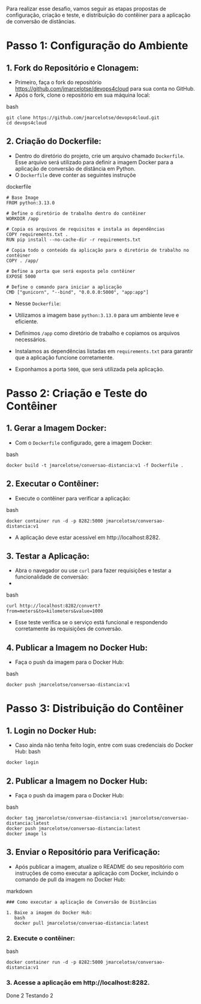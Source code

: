 Para realizar esse desafio, vamos seguir as etapas propostas de configuração, criação e teste, e distribuição do contêiner para a aplicação de conversão de distâncias.

# Passo 1: Configuração do Ambiente

## 1. Fork do Repositório e Clonagem:

- Primeiro, faça o fork do repositório https://github.com/jmarcelotse/devops4cloud para sua conta no GitHub.
- Após o fork, clone o repositório em sua máquina local:

bash
```
git clone https://github.com/jmarcelotse/devops4cloud.git
cd devops4cloud
```
## 2. Criação do Dockerfile:

- Dentro do diretório do projeto, crie um arquivo chamado `Dockerfile`. Esse arquivo será utilizado para definir a imagem Docker para a aplicação de conversão de distância em Python.
- O `Dockerfile` deve conter as seguintes instruçõe

dockerfile
```
# Base Image
FROM python:3.13.0

# Define o diretório de trabalho dentro do contêiner
WORKDIR /app

# Copia os arquivos de requisitos e instala as dependências
COPY requirements.txt .
RUN pip install --no-cache-dir -r requirements.txt

# Copia todo o conteúdo da aplicação para o diretório de trabalho no contêiner
COPY . /app/

# Define a porta que será exposta pelo contêiner
EXPOSE 5000

# Define o comando para iniciar a aplicação
CMD ["gunicorn", "--bind", "0.0.0.0:5000", "app:app"]
```
- Nesse `Dockerfile`:

 - Utilizamos a imagem base `python:3.13.0` para um ambiente leve e eficiente.
 - Definimos `/app` como diretório de trabalho e copiamos os arquivos necessários.
 - Instalamos as dependências listadas em `requirements.txt` para garantir que a aplicação funcione corretamente.
 - Exponhamos a porta `5000`, que será utilizada pela aplicação.

# Passo 2: Criação e Teste do Contêiner
## 1. Gerar a Imagem Docker:
- Com o `Dockerfile` configurado, gere a imagem Docker:

bash
```
docker build -t jmarcelotse/conversao-distancia:v1 -f Dockerfile .
```
## 2. Executar o Contêiner:

- Execute o contêiner para verificar a aplicação:

bash
```
docker container run -d -p 8282:5000 jmarcelotse/conversao-distancia:v1
```
- A aplicação deve estar acessível em http://localhost:8282.

## 3. Testar a Aplicação:

- Abra o navegador ou use `curl` para fazer requisições e testar a funcionalidade de conversão:
-
bash
```
curl http://localhost:8282/convert?from=meters&to=kilometers&value=1000
```
- Esse teste verifica se o serviço está funcional e respondendo corretamente às requisições de conversão.

## 4. Publicar a Imagem no Docker Hub:
- Faça o push da imagem para o Docker Hub:

bash
```
docker push jmarcelotse/conversao-distancia:v1
```
# Passo 3: Distribuição do Contêiner
## 1. Login no Docker Hub:
- Caso ainda não tenha feito login, entre com suas credenciais do Docker Hub:
bash
```
docker login
```
## 2. Publicar a Imagem no Docker Hub:

- Faça o push da imagem para o Docker Hub:

bash
```
docker tag jmarcelotse/conversao-distancia:v1 jmarcelotse/conversao-distancia:latest
docker push jmarcelotse/conversao-distancia:latest
docker image ls
```
## 3. Enviar o Repositório para Verificação:

- Após publicar a imagem, atualize o README do seu repositório com instruções de como executar a aplicação com Docker, incluindo o comando de pull da imagem no Docker Hub:

markdown
```
### Como executar a aplicação de Conversão de Distâncias

1. Baixe a imagem do Docker Hub:
   bash
   docker pull jmarcelotse/conversao-distancia:latest

```
### 2. Execute o contêiner:

bash
```
docker container run -d -p 8282:5000 jmarcelotse/conversao-distancia:v1
```
### 3. Acesse a aplicação em http://localhost:8282.

Done 2 Testando 2